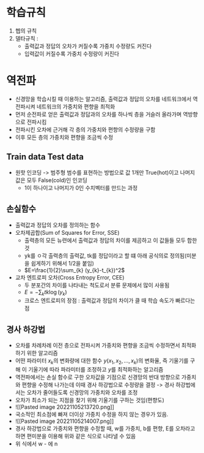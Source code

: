 # 학습규칙
1. 헵의 규칙
2. 델타규칙 : 
	- 출력값과 정답의 오차가 커질수록 가중치 수정량도 커진다
	- 입력값이 커질수록 가중치 수정량이 커진다

# 역전파
- 신경망을 학습시킬 때 이용하는 알고리즘, 출력값과 정답의 오차를 네트워크에서 역전파시켜 네트워크의 가중치와 편향을 최적화
- 먼저 순전파로 얻은 출력값과 정답과의 오차를 하나씩 층을 거슬러 올라가며 역방향으로 전파시킴
- 전파시킨 오차에 근거해 각 층의 가중치와 편향의 수정량을 구함
- 이후 모든 층의 가중치와 편향을 조금씩 수정

## Train data Test data
- 원핫 인코딩 -> 범주형 범수를 표현하는 방법으로 값 1개만 True(hot)이고 나머지 값은 모두 False(cold)인 인코딩
	- 1이 하나이고 나머지가 0인 수치벡터를 만드는 과정

## 손실함수
- 출력값과 정답의 오차를 정의하는 함수
- 오차제곱합(Sum of Squares for Error, SSE)
	- 출력층의 모든 뉴련에서 출력값과 정답의 차이를 제곰하고 이 값들들 모두 합한 것
	- yk를 ㅇ각 출력층의 출력값, tk를 정답이라고 할 떄 아래 공식의로 정의됨(미분을 쉽게하기 위해서 1/2을 붙임)
	- $E=\frac{1}{2}\sum_{k} (y_{k}-t_{k})^2$
- 교차 엔트로피 오차(Cross Entropy Error, CEE)
	- 두 분포간의 차이를 나타내는 척도로서 분류 문제에서 많이 사용됨
	- $E=-\sum_{k}tk\log(y_{k})$
	- 크로스 엔트로피의 장점 : 출력값과 정답의 차이가 클 때 학습 속도가 빠르다는 점

## 경사 하강법
- 오차를 차례차례 이전 층으로 전파시켜 가중치와 편향을 조금씩 수정하면서 최적화하기 위한 알고리즘
- 어떤 파라미터 $x_{k}$의 변화량에 대한 함수 $y(x_{1}, x_{2}, ... , x_{k})$의 변화율, 즉 기울기를 구해 이 기울기에 따라 파라미터를 조정하고 $y$를 최적화하는 알고리즘
- 역전파에서는 손실 함수로 구한 오차값을 기점으로 신경망의 반대 방향으로 가중치와 편향을 수정해 나가는데 이때 경사 하강법으로 수정량을 결정 -> 경사 하강법에서는 오차가 줄어들도록 신경망의 가중치와 오차를 조정
- 오차가 최소가 되는 지점을 찾기 위해 기울기를 구하는 것임(편향도)
- ![[Pasted image 20221105213720.png]]
- 국소적인 최소점에 빠져 더이상 가중치 수정을 하지 않는 경우가 있음.
- ![[Pasted image 20221105214007.png]]
- 경사 하강법으로 가중치와 편향을 수정할 때, w를 가중치, b를 편향, E를 오차라고 하면 편미분을 이용해 위와 같은 식으로 나타낼 수 있음
- 위 식에서 w - 에  n